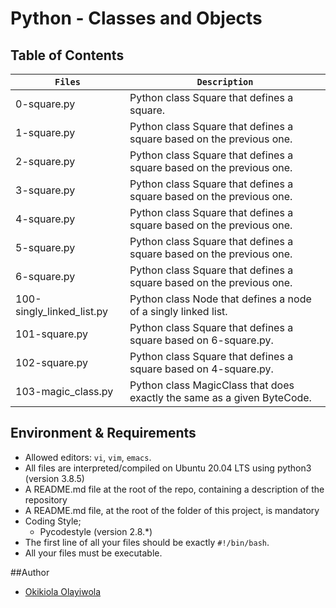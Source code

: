 # Python - Classes and Objects

## Table of Contents
| **`Files`** | **`Description`** |
| --- | --- |
| 0-square.py	| Python class Square that defines a square.  |
| 1-square.py	| Python class Square that defines a square based on the previous one. |
| 2-square.py	| Python class Square that defines a square based on the previous one. |
| 3-square.py	| Python class Square that defines a square based on the previous one. |
| 4-square.py	| Python class Square that defines a square based on the previous one. |
| 5-square.py	| Python class Square that defines a square based on the previous one. |
| 6-square.py	| Python class Square that defines a square based on the previous one. |
| 100-singly_linked_list.py	| Python class Node that defines a node of a singly linked list. |
| 101-square.py	| Python class Square that defines a square based on 6-square.py. |
| 102-square.py	| Python class Square that defines a square based on 4-square.py. |
| 103-magic_class.py	| Python class MagicClass that does exactly the same as a given ByteCode. |


## Environment & Requirements

- Allowed editors: `vi`, `vim`, `emacs`.
- All files are interpreted/compiled on Ubuntu 20.04 LTS using python3 (version 3.8.5)
- A README.md file at the root of the repo, containing a description of the repository
- A README.md file, at the root of the folder of this project, is mandatory
- Coding Style;
  - Pycodestyle (version 2.8.*)
- The first line of all your files should be exactly `#!/bin/bash`.
- All your files must be executable.


##Author
- [Okikiola Olayiwola](https://@github.com/aloikiko)